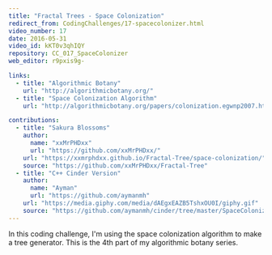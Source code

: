 ```yaml
---
title: "Fractal Trees - Space Colonization"
redirect_from: CodingChallenges/17-spacecolonizer.html
video_number: 17
date: 2016-05-31
video_id: kKT0v3qhIQY
repository: CC_017_SpaceColonizer
web_editor: r9pxis9g-

links:
  - title: "Algorithmic Botany"
    url: "http://algorithmicbotany.org/"
  - title: "Space Colonization Algorithm"
    url: "http://algorithmicbotany.org/papers/colonization.egwnp2007.html"

contributions:
  - title: "Sakura Blossoms"
    author:
      name: "xxMrPHDxx"
      url: "https://github.com/xxMrPHDxx/"
    url: "https://xxmrphdxx.github.io/Fractal-Tree/space-colonization/"
    source: "https://github.com/xxMrPHDxx/Fractal-Tree"
  - title: "C++ Cinder Version"
    author:
      name: "Ayman"
      url: "https://github.com/aymanmh"
    url: "https://media.giphy.com/media/dAEgxEAZB5TshxOU0I/giphy.gif"
    source: "https://github.com/aymanmh/cinder/tree/master/SpaceColonization"
---
```


In this coding challenge, I'm using the space colonization algorithm to make a tree generator. This is the 4th part of my algorithmic botany series.
